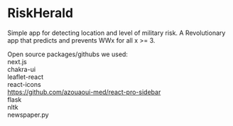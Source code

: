 # RiskHerald
Simple app for detecting location and level of military risk.
A Revolutionary app that predicts and prevents WWx for all x >= 3.

Open source packages/githubs we used:  
next.js  
chakra-ui  
leaflet-react  
react-icons  
https://github.com/azouaoui-med/react-pro-sidebar  
flask  
nltk  
newspaper.py

